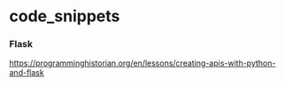 # code_snippets

### Flask
https://programminghistorian.org/en/lessons/creating-apis-with-python-and-flask
